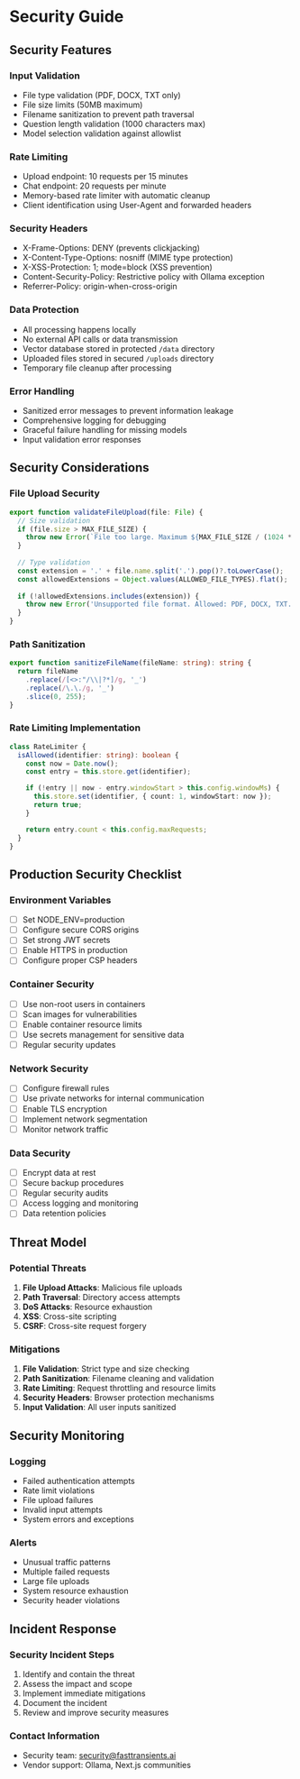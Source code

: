# Security Guide

## Security Features

### Input Validation
- File type validation (PDF, DOCX, TXT only)
- File size limits (50MB maximum)
- Filename sanitization to prevent path traversal
- Question length validation (1000 characters max)
- Model selection validation against allowlist

### Rate Limiting
- Upload endpoint: 10 requests per 15 minutes
- Chat endpoint: 20 requests per minute
- Memory-based rate limiter with automatic cleanup
- Client identification using User-Agent and forwarded headers

### Security Headers
- X-Frame-Options: DENY (prevents clickjacking)
- X-Content-Type-Options: nosniff (MIME type protection)
- X-XSS-Protection: 1; mode=block (XSS prevention)
- Content-Security-Policy: Restrictive policy with Ollama exception
- Referrer-Policy: origin-when-cross-origin

### Data Protection
- All processing happens locally
- No external API calls or data transmission
- Vector database stored in protected `/data` directory
- Uploaded files stored in secured `/uploads` directory
- Temporary file cleanup after processing

### Error Handling
- Sanitized error messages to prevent information leakage
- Comprehensive logging for debugging
- Graceful failure handling for missing models
- Input validation error responses

## Security Considerations

### File Upload Security
```typescript
export function validateFileUpload(file: File) {
  // Size validation
  if (file.size > MAX_FILE_SIZE) {
    throw new Error(`File too large. Maximum ${MAX_FILE_SIZE / (1024 * 1024)}MB.`);
  }
  
  // Type validation
  const extension = '.' + file.name.split('.').pop()?.toLowerCase();
  const allowedExtensions = Object.values(ALLOWED_FILE_TYPES).flat();
  
  if (!allowedExtensions.includes(extension)) {
    throw new Error('Unsupported file format. Allowed: PDF, DOCX, TXT.');
  }
}
```

### Path Sanitization
```typescript
export function sanitizeFileName(fileName: string): string {
  return fileName
    .replace(/[<>:"/\\|?*]/g, '_')
    .replace(/\.\./g, '_')
    .slice(0, 255);
}
```

### Rate Limiting Implementation
```typescript
class RateLimiter {
  isAllowed(identifier: string): boolean {
    const now = Date.now();
    const entry = this.store.get(identifier);

    if (!entry || now - entry.windowStart > this.config.windowMs) {
      this.store.set(identifier, { count: 1, windowStart: now });
      return true;
    }

    return entry.count < this.config.maxRequests;
  }
}
```

## Production Security Checklist

### Environment Variables
- [ ] Set NODE_ENV=production
- [ ] Configure secure CORS origins
- [ ] Set strong JWT secrets
- [ ] Enable HTTPS in production
- [ ] Configure proper CSP headers

### Container Security
- [ ] Use non-root users in containers
- [ ] Scan images for vulnerabilities
- [ ] Enable container resource limits
- [ ] Use secrets management for sensitive data
- [ ] Regular security updates

### Network Security
- [ ] Configure firewall rules
- [ ] Use private networks for internal communication
- [ ] Enable TLS encryption
- [ ] Implement network segmentation
- [ ] Monitor network traffic

### Data Security
- [ ] Encrypt data at rest
- [ ] Secure backup procedures
- [ ] Regular security audits
- [ ] Access logging and monitoring
- [ ] Data retention policies

## Threat Model

### Potential Threats
1. **File Upload Attacks**: Malicious file uploads
2. **Path Traversal**: Directory access attempts
3. **DoS Attacks**: Resource exhaustion
4. **XSS**: Cross-site scripting
5. **CSRF**: Cross-site request forgery

### Mitigations
1. **File Validation**: Strict type and size checking
2. **Path Sanitization**: Filename cleaning and validation
3. **Rate Limiting**: Request throttling and resource limits
4. **Security Headers**: Browser protection mechanisms
5. **Input Validation**: All user inputs sanitized

## Security Monitoring

### Logging
- Failed authentication attempts
- Rate limit violations
- File upload failures
- Invalid input attempts
- System errors and exceptions

### Alerts
- Unusual traffic patterns
- Multiple failed requests
- Large file uploads
- System resource exhaustion
- Security header violations

## Incident Response

### Security Incident Steps
1. Identify and contain the threat
2. Assess the impact and scope
3. Implement immediate mitigations
4. Document the incident
5. Review and improve security measures

### Contact Information
- Security team: security@fasttransients.ai
- Vendor support: Ollama, Next.js communities
